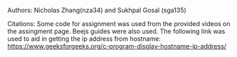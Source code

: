 Authors: Nicholas Zhang(nza34) and Sukhpal Gosal (sga135)

Citations:
    Some code for assignment was used from the provided videos on the assingment page.
    Beejs guides were also used.
    The following link was used to aid in getting the ip address from hostname: 
        https://www.geeksforgeeks.org/c-program-display-hostname-ip-address/
        